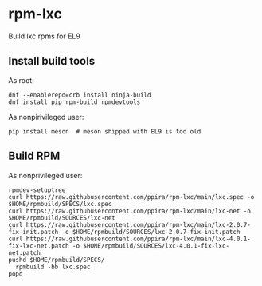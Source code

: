 # rpm-lxc
Build lxc rpms for EL9

## Install build tools
As root:
```
dnf --enablerepo=crb install ninja-build
dnf install pip rpm-build rpmdevtools
```
As nonpirivileged user:
```
pip install meson  # meson shipped with EL9 is too old
```

## Build RPM
As nonprivileged user:
```
rpmdev-setuptree
curl https://raw.githubusercontent.com/ppira/rpm-lxc/main/lxc.spec -o $HOME/rpmbuild/SPECS/lxc.spec
curl https://raw.githubusercontent.com/ppira/rpm-lxc/main/lxc-net -o $HOME/rpmbuild/SOURCES/lxc-net
curl https://raw.githubusercontent.com/ppira/rpm-lxc/main/lxc-2.0.7-fix-init.patch -o $HOME/rpmbuild/SOURCES/lxc-2.0.7-fix-init.patch
curl https://raw.githubusercontent.com/ppira/rpm-lxc/main/lxc-4.0.1-fix-lxc-net.patch -o $HOME/rpmbuild/SOURCES/lxc-4.0.1-fix-lxc-net.patch
pushd $HOME/rpmbuild/SPECS/
  rpmbuild -bb lxc.spec
popd
```
